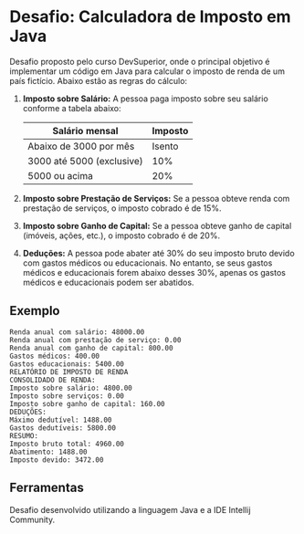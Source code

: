 # Desafio: Calculadora de Imposto em Java

Desafio proposto pelo curso DevSuperior, onde o principal objetivo é implementar um código em Java para calcular o imposto de renda de um país fictício. Abaixo estão as regras do cálculo:

1. **Imposto sobre Salário:**
   A pessoa paga imposto sobre seu salário conforme a tabela abaixo:

   | Salário mensal | Imposto   |
   | -------------  | --------- |
   | Abaixo de 3000 por mês | Isento |
   | 3000 até 5000 (exclusive) | 10% |
   | 5000 ou acima | 20% |

2. **Imposto sobre Prestação de Serviços:**
   Se a pessoa obteve renda com prestação de serviços, o imposto cobrado é de 15%.

3. **Imposto sobre Ganho de Capital:**
   Se a pessoa obteve ganho de capital (imóveis, ações, etc.), o imposto cobrado é de 20%.

4. **Deduções:**
   A pessoa pode abater até 30% do seu imposto bruto devido com gastos médicos ou educacionais. No entanto, se seus gastos médicos e educacionais forem abaixo desses 30%, apenas os gastos médicos e educacionais podem ser abatidos.

## Exemplo
```plaintext
Renda anual com salário: 48000.00
Renda anual com prestação de serviço: 0.00
Renda anual com ganho de capital: 800.00
Gastos médicos: 400.00
Gastos educacionais: 5400.00
RELATÓRIO DE IMPOSTO DE RENDA
CONSOLIDADO DE RENDA:
Imposto sobre salário: 4800.00
Imposto sobre serviços: 0.00
Imposto sobre ganho de capital: 160.00
DEDUÇÕES:
Máximo dedutível: 1488.00
Gastos dedutíveis: 5800.00
RESUMO:
Imposto bruto total: 4960.00
Abatimento: 1488.00
Imposto devido: 3472.00
```

## Ferramentas
Desafio desenvolvido utilizando a linguagem Java e a IDE Intellij Community.
